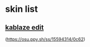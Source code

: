 # **skin list**

## [kablaze edit](http://www.mediafire.com/file/wszvddvim9qrzez/kablaze+edit.osk/file)
(https://osu.ppy.sh/ss/15594314/0c62)
